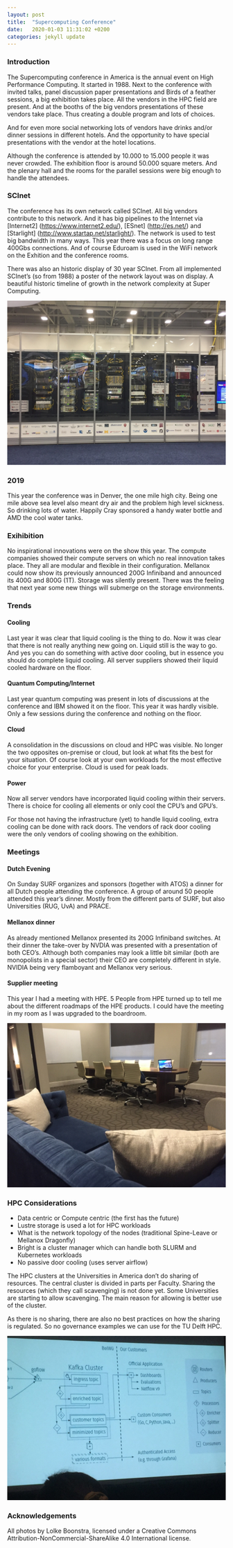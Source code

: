 ```yaml
---
layout: post
title:  "Supercomputing Conference"
date:   2020-01-03 11:31:02 +0200
categories: jekyll update
---
```


### Introduction
The Supercomputing conference in America is the annual event on High Performance Computing. It started in 1988. Next to the conference with invited talks, panel discussion paper presentations and Birds of a feather sessions, a big exhibition takes place. All the vendors in the HPC field are present. And at the booths of the big vendors presentations of these vendors take place. Thus creating a double program and lots of choices.

And for even more social networking lots of vendors have drinks and/or dinner sessions in different hotels. And the opportunity to have special presentations with the vendor at the hotel locations.

Although the conference is attended by 10.000 to 15.000 people it was never crowded. The exhibition floor is around 50.000 square meters. And the plenary hall and the rooms for the parallel sessions were big enough to handle the attendees.

### SCInet
The conference has its own network called SCInet. All big vendors contribute to this network. And it has big pipelines to the Internet via [Internet2] (https://www.internet2.edu/), [ESnet] (http://es.net/) and [Starlight] (http://www.startap.net/starlight/). The network is used to test big bandwidth in many ways. This year there was a focus on long range 400Gbs connections. And of course Eduroam is used in the WiFi network on the Exhition and the conference rooms.

There was also an historic display of 30 year SCInet. From all implemented SCInet’s (so from 1988) a poster of the network layout was on display. A beautiful historic timeline of growth in the network complexity at Super Computing.


![SCInet](/assets/img/SCInet-booth.jpg "SCInet")

### 2019
This year the conference was in Denver, the one mile high city. Being one mile above sea level also meant dry air and the problem high level sickness. So drinking lots of water. Happily Cray sponsored a handy water bottle and AMD the cool water tanks.

### Exihibition
No inspirational innovations were on the show this year. The compute companies showed their compute servers on which no real innovation takes place. They all are modular and flexible in their configuration. Mellanox could now show its previously announced 200G Infiniband and announced its 400G and 800G (1T). Storage was silently present. There was the feeling that next year some new things will submerge on the storage environments.

### Trends
#### Cooling

Last year it was clear that liquid cooling is the thing to do. Now it was clear that there is not really anything new going on. Liquid still is the way to go. And yes you can do something with active door cooling, but in essence you should do complete liquid cooling.  All server suppliers showed their liquid cooled hardware on the floor.

#### Quantum Computing/Internet

Last year quantum computing was present in lots of discussions at the conference and IBM showed it on the floor. This year it was hardly visible. Only a few sessions during the conference and nothing on the floor.

#### Cloud

A consolidation in the discussions on cloud and HPC was visible. No longer the two opposites on-premise or cloud, but look at what fits the best for your situation. Of course look at your own workloads for the most effective choice for your enterprise. Cloud is used for peak loads.

#### Power

Now all server vendors have incorporated liquid cooling within their servers. There is choice for cooling all elements or only cool the CPU’s and GPU’s.

For those not having the infrastructure (yet) to handle liquid cooling, extra cooling can be done with rack doors. The vendors of rack door cooling were the only vendors of cooling showing on the exhibition.

### Meetings
#### Dutch Evening

On Sunday SURF organizes and sponsors (together with ATOS)  a dinner for all Dutch people attending the conference. A group of around 50 people attended this year’s dinner. Mostly from the different parts of SURF, but also Universities (RUG, UvA) and PRACE.

#### Mellanox dinner

As already mentioned Mellanox presented its 200G Infiniband switches. At their dinner the take-over by NVDIA was presented with a presentation of both CEO’s. Although both companies may look a little bit similar (both are monopolists in a special sector) their CEO are completely different in style. NVIDIA being very flamboyant and Mellanox very serious.

#### Supplier meeting

This year I had a meeting with HPE. 5 People from HPE turned up to tell me about the different roadmaps of the HPE products. I could have the meeting in my room as I was upgraded to the boardroom.

![Boardroom](/assets/img/Boardroom.jpg "Boardroom")

### HPC Considerations
- Data centric or Compute centric (the first has the future)
- Lustre storage is used a lot for HPC workloads
- What is the network topology of the nodes (traditional Spine-Leave or Mellanox Dragonfly)
- Bright is a cluster manager which can handle both SLURM and Kubernetes workloads
- No passive door cooling (uses server airflow)

The HPC clusters at the Universities in America don’t do sharing of resources. The central cluster is divided in parts per Faculty. Sharing the resources (which they call scavenging) is not done yet. Some Universities are starting to allow scavenging. The main reason for allowing is better use of the cluster.

As there is no sharing, there are also no best practices on how the sharing is regulated. So no governance examples we can use for the TU Delft HPC.

![KAFKA](/assets/img/KAFKA.jpg "KAFKA")


### Acknowledgements
All photos by Lolke Boonstra, licensed under a Creative Commons Attribution-NonCommercial-ShareAlike 4.0 International license.
